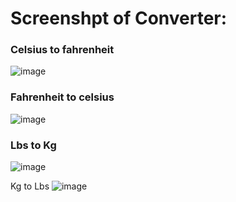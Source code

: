 # Screenshpt of Converter:

### Celsius to fahrenheit
![image](https://github.com/user-attachments/assets/598905fe-055b-4ebf-a723-4851e106511d)

### Fahrenheit to celsius
![image](https://github.com/user-attachments/assets/6910ded9-13c9-4e49-9b7f-f9b8175e4fbd)

### Lbs to Kg
![image](https://github.com/user-attachments/assets/03ae59f0-7f38-46ed-a812-d3f877d39781)

Kg to Lbs
![image](https://github.com/user-attachments/assets/2e6bfbfb-82df-4a31-8a95-475c021ee559)
